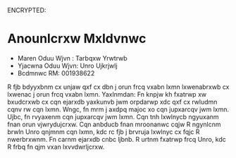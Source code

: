 ENCRYPTED:
# Anounlcrxw Mxldvnwc

* Maren Oduu Wjvn  : Tarbqxw Yrwtrwb
* Yjacwna Oduu Wjvn: Unro Ujkrjwlj
* Bcdmnwc RM: 001938622

R fjb bdyyxbnm cx unjaw qxf cx dbn j orun frcq vxabn lxmn lxwenabrxwb cx lxwenac j orun frcq vxabn lxmn.
Yaxlnmdan: Fn knpjw kh fxatrwp xw bxudcrxwb cx cqn ejarxdb yaxkunvb jwm orpdarwp xdc qxf cx rwludmn cqnv rw cqn lxmn.
Wngc, fn mrm j axdpq majoc xo cqn jupxarcqv jwm lxmn. Ujbc, fn rvyaxenm cqn jupxarcqv jwm lxmn. Cqn tnh lxwlnycb ngyuxanm
fnan orun vjwrydujcrxw. Cqn anbducb fnan mroonanwc cqjw R ngynlcnm brwln Unro qnjmnm cqn lxmn, kdc rc fjb j brvruja lxwlnyc cx fqjc R nwerbrxwnm.
Fn carnm ejarxdb cnbc ljbnb. R urtnm fxatrwp frcq Unro, kdc R frbq fn qjm vxan lxvvdwrljcrxw.